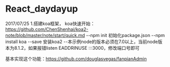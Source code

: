 # React_daydayup

2017/07/25
1.搭建koa框架，
  koa快速开始：https://github.com/ChenShenhai/koa2-note/blob/master/note/start/quick.md
  --npm init 初始化package.json
  --npm install koa --save 安装koa2
  --本示例node的版本必须在7.0以上，当前node版本为8.1.2，如果报错listen EADDRINUSE :::3000，修改端口号即可

  基本实现这个功能：https://github.com/douglasvegas/fanpianAdmin

